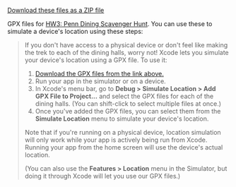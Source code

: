 [Download these files as a ZIP file](http://github.com/cis1951/hw3-gpx/zipball/main)

GPX files for [HW3: Penn Dining Scavenger Hunt](https://www.seas.upenn.edu/~cis1951/24fa/assignments/hw/hw3/). You can use these to simulate a device's location using these steps:

> If you don't have access to a physical device or don't feel like making the trek to each of the dining halls, worry not! Xcode lets you simulate your device's location using a GPX file. To use it:
> 
> 1. [Download the GPX files from the link above.](https://github.com/cis1951/hw3-gpx)
> 2. Run your app in the simulator or on a device.
> 3. In Xcode's menu bar, go to **Debug > Simulate Location > Add GPX File to Project...** and select the GPX files for each of the dining halls. (You can shift-click to select multiple files at once.)
> 4. Once you've added the GPX files, you can select them from the **Simulate Location** menu to simulate your device's location.
> 
> Note that if you're running on a physical device, location simulation will only work while your app is actively being run from Xcode. Running your app from the home screen will use the device's actual location.
> 
> (You can also use the **Features > Location** menu in the Simulator, but doing it through Xcode will let you use our GPX files.)
